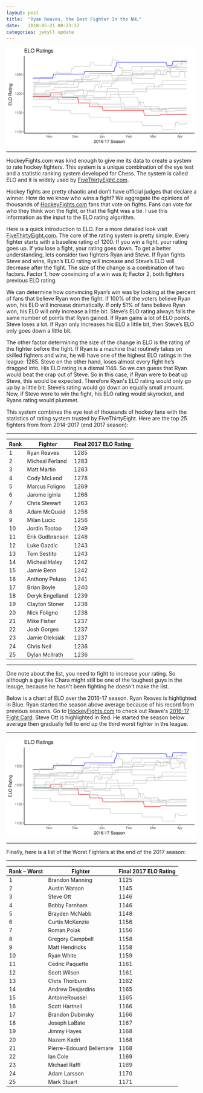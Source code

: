 ```yaml
---
layout: post
title:  "Ryan Reaves, the Best Fighter In the NHL"
date:   2018-05-21 00:23:37
categories: jekyll update
---
```


<a rel="ELO Graphic">![alt tag](/Png/ggplot_elo_2016_17.png)</a>

---

HockeyFights.com was kind enough to give me its data to create a system to rate hockey fighters. This system is a unique combination of the eye test and a statistic ranking system developed for Chess. The system is called ELO and it is widely used by [FiveThirtyEight.com](https://projects.fivethirtyeight.com/complete-history-of-the-nba/#bulls). 

Hockey fights are pretty chaotic and don’t have official judges that declare a winner. How do we know who wins a fight? We aggregate the opinions of thousands of [HockeyFights.com](http://www.hockeyfights.com) fans that vote on fights. Fans can vote for who they think won the fight, or that the fight was a tie. I use this information as the input to the ELO rating algorithm.

Here is a quick introduction to ELO. For a more detailed look visit [FiveThirtyEight.com](http://www.fivethirtyeight.com). The core of the rating system is pretty simple. Every fighter starts with a baseline rating of 1200. If you win a fight, your rating goes up. If you lose a fight, your rating goes down. To get a better understanding, lets consider two fighters Ryan and Steve. If Ryan fights Steve and wins, Ryan’s ELO rating will increase and Steve’s  ELO will decrease after the fight. The size of the change is a combination of two factors. Factor 1, how convincing of a win was it; Factor 2, both fighters previous ELO rating.

We can determine how convincing Ryan’s win was by looking at the percent of fans that believe Ryan won the fight. If 100% of the voters believe Ryan won, his ELO will increase dramatically. If only 51% of fans believe Ryan won, his ELO will only increase a little bit. Steve’s ELO rating always falls the same number of points that Ryan gained. If Ryan gains a lot of ELO points, Steve loses a lot. If Ryan only increases his ELO a little bit, then Steve’s ELO only goes down a little bit.

The other factor determining the size of the change in ELO is the rating of the fighter before the fight. If Ryan is a machine that routinely takes on skilled fighters and wins, he will have one of the highest ELO ratings in the league: 1285. Steve on the other hand, loses almost every fight he’s dragged into. His ELO rating is a dismal 1146. So we can guess that Ryan would beat the crap out of Steve. So in this case, if Ryan were to beat up Steve, this would be expected. Therefore Ryan's ELO rating would only go up by a little bit; Steve’s rating would go down an equally small amount. Now, if Steve were to win the fight, his ELO rating would skyrocket, and Ryans rating would plummet. 

This system combines the eye test of thousands of hockey fans with the statistics of rating system trusted by FiveThirtyEight.  Here are the top 25 fighters from from 2014-2017 (end 2017 season):

---

| Rank | Fighter         | Final 2017 ELO Rating |
|------|-----------------|-----------------------|
| 1    | Ryan Reaves     | 1285                  |
| 2    | Micheal Ferland | 1283                  |
| 3    | Matt Martin     | 1283                  |
| 4    | Cody McLeod     | 1278                  |
| 5    | Marcus Foligno  | 1269                  |
| 6    | Jarome Iginla   | 1266                  |
| 7    | Chris Stewart   | 1263                  |
| 8    | Adam McQuaid    | 1258                  |
| 9    | Milan Lucic     | 1256                  |
| 10   | Jordin Tootoo   | 1249                  |
| 11   | Erik Gudbranson | 1248                  |
| 12   | Luke Gazdic     | 1243                  |
| 13   | Tom Sestito     | 1243                  |
| 14   | Micheal Haley   | 1242                  |
| 15   | Jamie Benn      | 1242                  |
| 16   | Anthony Peluso  | 1241                  |
| 17   | Brian Boyle     | 1240                  |
| 18   | Deryk Engelland | 1239                  |
| 19   | Clayton Stoner  | 1238                  |
| 20   | Nick Foligno    | 1238                  |
| 21   | Mike Fisher     | 1237                  |
| 22   | Josh Gorges     | 1237                  |
| 23   | Jamie Oleksiak  | 1237                  |
| 24   | Chris Neil      | 1236                  |
| 25   | Dylan McIlrath  | 1236                  |

---

One note about the list, you need to fight to increase your rating. So although a guy like Chara might still be one of the toughest guys in the leauge, because he hasn't been fighting he doesn't make the list.

Below is a chart of ELO over the 2016-17 season. Ryan Reaves is highlighted in Blue. Ryan started the season above average because of his record from previous seasons. Go to [HockeyFights.com](http://www.hockeyfights.com) to check out Reave's [2016-17 Fight Card](http://www.hockeyfights.com/players/1602/fightcard/reg2017). Steve Ott is highlighted in Red. He started the season below average then gradually fell to end up the third worst fighter in the league. 

---

<a rel="ELO Graphic">![alt tag](/Png/ggplot_elo_2016_17.png)</a>




---

Finally, here is a list of the Worst Fighters at the end of the 2017 season:

---


| Rank – Worst | Fighter                  | Final 2017 ELO Rating |
|--------------|--------------------------|-----------------------|
| 1            | Brandon Manning          | 1125                  |
| 2            | Austin Watson            | 1145                  |
| 3            | Steve Ott                | 1146                  |
| 4            | Bobby Farnham            | 1146                  |
| 5            | Brayden McNabb           | 1148                  |
| 6            | Curtis McKenzie          | 1156                  |
| 7            | Roman Polak              | 1156                  |
| 8            | Gregory Campbell         | 1158                  |
| 9            | Matt Hendricks           | 1158                  |
| 10           | Ryan White               | 1159                  |
| 11           | Cedric Paquette          | 1161                  |
| 12           | Scott Wilson             | 1161                  |
| 13           | Chris Thorburn           | 1162                  |
| 14           | Andrew Desjardins        | 1165                  |
| 15           | AntoineRoussel           | 1165                  |
| 16           | Scott Hartnell           | 1166                  |
| 17           | Brandon Dubinsky         | 1166                  |
| 18           | Joseph LaBate            | 1167                  |
| 19           | Jimmy Hayes              | 1168                  |
| 20           | Nazem Kadri              | 1168                  |
| 21           | Pierre-Edouard Bellemare | 1168                  |
| 22           | Ian Cole                 | 1169                  |
| 23           | Michael Raffl            | 1169                  |
| 24           | Adam Larsson             | 1170                  |
| 25           | Mark Stuart              | 1171                  |



